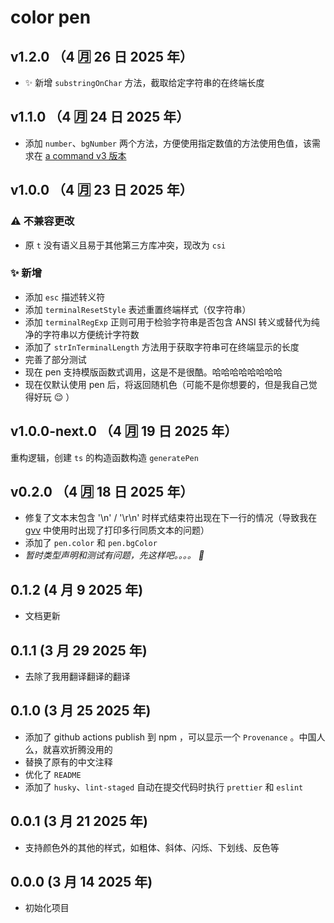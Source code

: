 # color pen

## v1.2.0 （4 🈷️ 26 日 2025 年）

- ✨ 新增 `substringOnChar` 方法，截取给定字符串的在终端长度

## v1.1.0 （4 🈷️ 24 日 2025 年）

- 添加 `number`、`bgNumber` 两个方法，方便使用指定数值的方法使用色值，该需求在 [a command v3 版本](https://www.npmjs.com/package/a-command/v/3.0.0)

## v1.0.0 （4 🈷️ 23 日 2025 年）

### ⚠️ 不兼容更改

- 原 `t` 没有语义且易于其他第三方库冲突，现改为 `csi`

### ✨ 新增

- 添加 `esc` 描述转义符
- 添加 `terminalResetStyle` 表述重置终端样式（仅字符串）
- 添加 `terminalRegExp` 正则可用于检验字符串是否包含 ANSI 转义或替代为纯净的字符串以方便统计字符数
- 添加了 `strInTerminalLength` 方法用于获取字符串可在终端显示的长度
- 完善了部分测试
- 现在 pen 支持模版函数式调用，这是不是很酷。哈哈哈哈哈哈哈哈
- 现在仅默认使用 pen 后，将返回随机色（可能不是你想要的，但是我自己觉得好玩 😌 ）

## v1.0.0-next.0 （4 🈷️ 19 日 2025 年）

重构逻辑，创建 `ts` 的构造函数构造 `generatePen`

## v0.2.0 （4 🈷️ 18 日 2025 年）

- 修复了文本末包含 '\n' / '\r\n' 时样式结束符出现在下一行的情况（导致我在 [gvv](https://www.npmjs.com/package/gvv) 中使用时出现了打印多行同质文本的问题）
- 添加了 `pen.color` 和 `pen.bgColor`
- _暂时类型声明和测试有问题，先这样吧。。。。 🐛_

## 0.1.2 (4 月 9 2025 年)

- 文档更新

## 0.1.1 (3 月 29 2025 年)

- 去除了我用翻译翻译的翻译

## 0.1.0 (3 月 25 2025 年)

- 添加了 github actions publish 到 npm ，可以显示一个 `Provenance` 。中国人么，就喜欢折腾没用的
- 替换了原有的中文注释
- 优化了 `README`
- 添加了 `husky`、`lint-staged` 自动在提交代码时执行 `prettier` 和 `eslint`

## 0.0.1 (3 月 21 2025 年)

- 支持颜色外的其他的样式，如粗体、斜体、闪烁、下划线、反色等

## 0.0.0 (3 月 14 2025 年)

- 初始化项目
